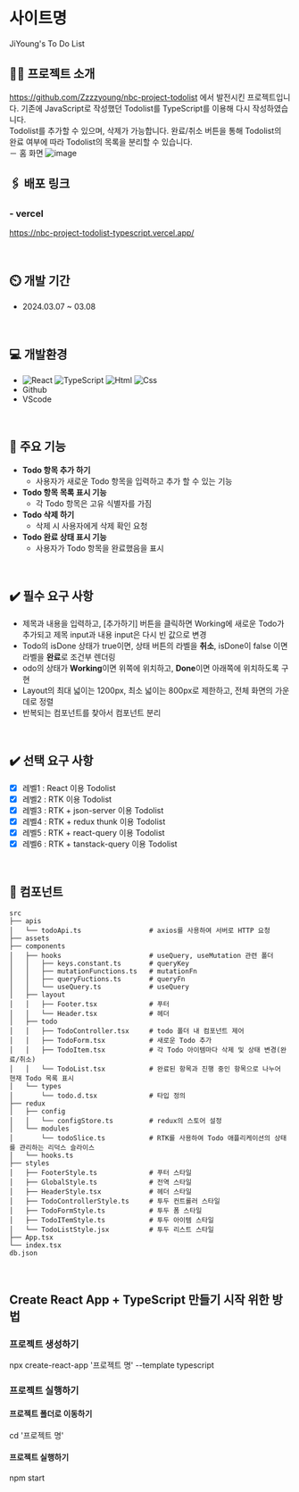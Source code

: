 # 사이트명
JiYoung's To Do List
<br>

## 👩‍💻 프로젝트 소개
https://github.com/Zzzzyoung/nbc-project-todolist 에서 발전시킨 프로젝트입니다. 기존에 JavaScript로 작성했던 Todolist를 TypeScript를 이용해 다시 작성하였습니다. <br>
Todolist를 추가할 수 있으며, 삭제가 가능합니다. 완료/취소 버튼을 통해 Todolist의 완료 여부에 따라 Todolist의 목록을 분리할 수 있습니다. <br>
－ 홈 화면
![image](https://github.com/Zzzzyoung/nbc-project-todolist-typescript/assets/154482077/e46478d0-1594-45a1-a8c6-e794ef4e2eb8)
<br>

## 🖇️ 배포 링크

### - vercel<br>
https://nbc-project-todolist-typescript.vercel.app/

<br>

## ⏲️ 개발 기간
- 2024.03.07 ~ 03.08
<br>

## 💻 개발환경
- <img alt="React" src ="https://img.shields.io/badge/React-444444.svg?&style=for-the-badge&logo=React&logoColor=react"/> ![TypeScript](https://img.shields.io/badge/TypeScript-3178C6.svg?&style=for-the-badge&logo=TypeScript&logoColor=white) <img alt="Html" src ="https://img.shields.io/badge/HTML-E34F26.svg?&style=for-the-badge&logo=HTML5&logoColor=white"/> <img alt="Css" src ="https://img.shields.io/badge/CSS-1572B6.svg?&style=for-the-badge&logo=CSS3&logoColor=white"/>
- Github
- VScode
<br>

## 📌 주요 기능
- **Todo 항목 추가 하기**
    - 사용자가 새로운 Todo 항목을 입력하고 추가 할 수 있는 기능
- **Todo 항목 목록 표시 기능**
    - 각 Todo 항목은 고유 식별자를 가짐
- **Todo 삭제 하기**
    - 삭제 시 사용자에게 삭제 확인 요청
- **Todo 완료 상태 표시 기능**
    - 사용자가 Todo 항목을 완료했음을 표시
<br>

## ✔️ 필수 요구 사항
- 제목과 내용을 입력하고, [추가하기] 버튼을 클릭하면 Working에 새로운 Todo가 추가되고 제목 input과 내용 input은 다시 빈 값으로 변경
- Todo의 isDone 상태가 true이면, 상태 버튼의 라벨을 **취소**, isDone이 false 이면 라벨을 **완료**로 조건부 렌더링
- odo의 상태가 **Working**이면 위쪽에 위치하고, **Done**이면 아래쪽에 위치하도록 구현
- Layout의 최대 넓이는 1200px, 최소 넓이는 800px로 제한하고, 전체 화면의 가운데로 정렬
- 반복되는 컴포넌트를 찾아서 컴포넌트 분리
<br>

## ✔️ 선택 요구 사항
- [X] 레벨1 : React 이용 Todolist
- [X] 레벨2 : RTK 이용 Todolist
- [X] 레벨3 : RTK + json-server 이용 Todolist
- [X] 레벨4 : RTK + redux thunk 이용 Todolist
- [X] 레벨5 : RTK + react-query 이용 Todolist
- [X] 레벨6 : RTK + tanstack-query 이용 Todolist
<br>

## 🧩 컴포넌트
```
src
├── apis
│   └── todoApi.ts                 # axios를 사용하여 서버로 HTTP 요청
├── assets
├── components
│   ├── hooks                      # useQuery, useMutation 관련 폴더
│   │   ├── keys.constant.ts       # queryKey
│   │   ├── mutationFunctions.ts   # mutationFn 
│   │   ├── queryFuctions.ts       # queryFn
│   │   └── useQuery.ts            # useQuery
│   ├── layout                     
│   │   ├── Footer.tsx             # 푸터
│   │   └── Header.tsx             # 헤더
│   ├── todo
│   │   ├── TodoController.tsx     # todo 폴더 내 컴포넌트 제어
│   │   ├── TodoForm.tsx           # 새로운 Todo 추가
│   │   ├── TodoItem.tsx           # 각 Todo 아이템마다 삭제 및 상태 변경(완료/취소)
│   │   └── TodoList.tsx           # 완료된 항목과 진행 중인 항목으로 나누어 현재 Todo 목록 표시
│   └── types
│       └── todo.d.tsx             # 타입 정의
├── redux
│   ├── config
│   │   └── configStore.ts         # redux의 스토어 설정
│   └── modules
│       └── todoSlice.ts           # RTK를 사용하여 Todo 애플리케이션의 상태를 관리하는 리덕스 슬라이스
│   └── hooks.ts
├── styles
│   ├── FooterStyle.ts             # 푸터 스타일
│   ├── GlobalStyle.ts             # 전역 스타일
│   ├── HeaderStyle.tsx            # 헤더 스타일
│   ├── TodoControllerStyle.ts     # 투두 컨트롤러 스타일
│   ├── TodoFormStyle.ts           # 투두 폼 스타일
│   ├── TodoITemStyle.ts           # 투두 아이템 스타일
│   └── TodoListStyle.jsx          # 투두 리스트 스타일
├── App.tsx
└── index.tsx
db.json
```
<br>

## Create React App + TypeScript 만들기 시작 위한 방법
### 프로젝트 생성하기
npx create-react-app '프로젝트 명' --template typescript

### 프로젝트 실행하기
#### 프로젝트 폴더로 이동하기
cd '프로젝트 명'
#### 프로젝트 실행하기
npm start
